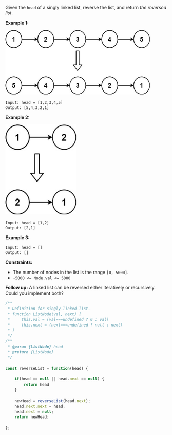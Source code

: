 Given the `head` of a singly linked list, reverse the list, and return *the reversed list*.

 
__Example 1:__

<img src="../src/Asset/rev1-ex-1.jpg" width="450" height="200">

```
Input: head = [1,2,3,4,5]
Output: [5,4,3,2,1]
```

__Example 2:__

<img src="../src/Asset/rev1-ex-2.jpg" width="220" height="280">

```
Input: head = [1,2]
Output: [2,1]
```

__Example 3:__
```
Input: head = []
Output: []
```

__Constraints:__

* The number of nodes in the list is the range `[0, 5000]`.
* `-5000 <= Node.val <= 5000`
 

__Follow up:__ A linked list can be reversed either iteratively or recursively. Could you implement both?

```javascript
/**
 * Definition for singly-linked list.
 * function ListNode(val, next) {
 *     this.val = (val===undefined ? 0 : val)
 *     this.next = (next===undefined ? null : next)
 * }
 */
/**
 * @param {ListNode} head
 * @return {ListNode}
 */

const reverseList = function(head) {

    if(head == null || head.next == null) {
        return head
    }

    newHead = reverseList(head.next);
    head.next.next = head;
    head.next = null;
    return newHead; 

};
```